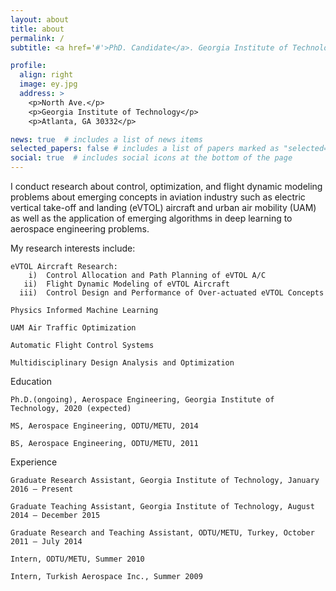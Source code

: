 ```yaml
---
layout: about
title: about
permalink: /
subtitle: <a href='#'>PhD. Candidate</a>. Georgia Institute of Technology, Atlanta, USA.

profile:
  align: right
  image: ey.jpg
  address: >
    <p>North Ave.</p>
    <p>Georgia Institute of Technology</p>
    <p>Atlanta, GA 30332</p>

news: true  # includes a list of news items
selected_papers: false # includes a list of papers marked as "selected={true}"
social: true  # includes social icons at the bottom of the page
---
```


I conduct research about control, optimization, and flight dynamic modeling problems about emerging concepts in aviation industry such as electric vertical take-off and landing (eVTOL) aircraft and urban air mobility (UAM) as well as the application of emerging algorithms in deep learning to aerospace engineering problems. 


My research interests include:

    eVTOL Aircraft Research: 
        i)  Control Allocation and Path Planning of eVTOL A/C
       ii)  Flight Dynamic Modeling of eVTOL Aircraft
      iii)  Control Design and Performance of Over-actuated eVTOL Concepts
    
    Physics Informed Machine Learning
    
    UAM Air Traffic Optimization
    
    Automatic Flight Control Systems
    
    Multidisciplinary Design Analysis and Optimization


<!---I study the implications of new technologies such as electric propulsion and autonomy on the design of aircraft and on aviation markets. 

    Operations research and market studies for urban air mobility (UAM), on-demand mobility (ODM), and new modes of regional aviation

    Flight performance and sizing of electric aircraft

    Aerodynamics, performance, and design of distributed electric propulsion configurations

    Wind tunnel and flight tests of subscale CTOL, STOL, and VTOL aircraft


Brian German is the National Institute of Aerospace (NIA) Langley Associate Professor in the School of Aerospace Engineering at Georgia Tech. His research involves aircraft electric propulsion, autonomous flight, and the emerging aviation markets that these technologies enable. 

He specializes in configuration design of electric aircraft, aerodynamics of distributed propulsion, battery and hybrid electric propulsion modeling, operations research problems for innovative scheduled and on-demand air services, and aircraft operational economics modeling. His work focuses primarily on new types of electric regional aircraft and eVTOL aircraft for urban air mobility. 

Prof. German is a founding member and former Chair (2014-2016) of the AIAA Transformational Flight Program Committee, which was chartered to explore the opportunities of emerging aircraft electric propulsion and autonomy technologies, and he is a member of the AIAA Aircraft Electric Propulsion and Power Working Group. Prof. German is a former Fulbright student scholar and NDSEG Graduate Research Fellow, and he received the NSF CAREER award in 2012. He is an Associate Fellow of AIAA Education. --->

<p> Education </p>

    Ph.D.(ongoing), Aerospace Engineering, Georgia Institute of Technology, 2020 (expected)

    MS, Aerospace Engineering, ODTU/METU, 2014

    BS, Aerospace Engineering, ODTU/METU, 2011

<p> Experience </p>

    Graduate Research Assistant, Georgia Institute of Technology, January 2016 – Present

    Graduate Teaching Assistant, Georgia Institute of Technology, August 2014 – December 2015

    Graduate Research and Teaching Assistant, ODTU/METU, Turkey, October 2011 – July 2014

    Intern, ODTU/METU, Summer 2010

    Intern, Turkish Aerospace Inc., Summer 2009

 
 
<!---I am a Graduate Research Assistant Postdoctoral Fellow working in the School of Cybersecurity and Privacy at Georgia Tech under the supervision of Prof. Wenke Lee. Before joining Georgia Tech, I worked in Center for Cyber Security at New York University Abu Dhabi as a Research Engineer for two years. I currently hold a Ph.D. degree in Computer Science from Georgia Tech, an M.Sc. degree in Computer Engineering and two B.Sc. degrees in both Computer Engineering and Electrical & Electronics Engineering from TOBB University, Turkey. My research interests span a broad range of topics including deep learning, applied cryptography, security/privacy and forensics.

e^{i pi} + 1 = 0 --->




<!---LinkedIn Research Gate Resume 



<a href="https://scholar.google.com/citations?hl=en&user=1Ie3QuMAAAAJ">Google Scholar</a>   --->


